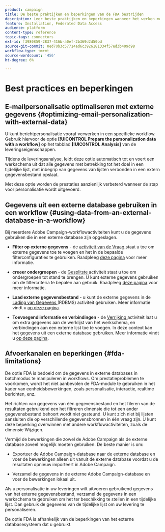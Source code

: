 ```yaml
---
product: campaign
title: De beste praktijken en beperkingen van de FDA bestrijden
description: Leer beste praktijken en beperkingen wanneer het werken met een externe gegevensbestand (FDA)
feature: Installation, Federated Data Access
audience: platform
content-type: reference
topic-tags: connectors
exl-id: f3980859-2837-416b-a0ef-2b369d2d50bd
source-git-commit: 0ed70b3c57714ad6c3926181334f57ed3b409d98
workflow-type: tm+mt
source-wordcount: '456'
ht-degree: 6%

---
```


# Best practices en beperkingen



## E-mailpersonalisatie optimaliseren met externe gegevens {#optimizing-email-personalization-with-external-data}

U kunt berichtpersonalisatie vooraf verwerken in een specifieke workflow. Gebruik hiervoor de optie **[!UICONTROL Prepare the personalization data with a workflow]** op het tabblad **[!UICONTROL Analysis]** van de leveringseigenschappen.

Tijdens de leveringsanalyse, leidt deze optie automatisch tot en voert een werkschema uit dat alle gegevens met betrekking tot het doel in een tijdelijke lijst, met inbegrip van gegevens van lijsten verbonden in een extern gegevensbestand opslaat.

Met deze optie worden de prestaties aanzienlijk verbeterd wanneer de stap voor personalisatie wordt uitgevoerd.

## Gegevens uit een externe database gebruiken in een workflow {#using-data-from-an-external-database-in-a-workflow}

Bij meerdere Adobe Campaign-workflowactiviteiten kunt u de gegevens gebruiken die in een externe database zijn opgeslagen.

* **Filter op externe gegevens** - de [ activiteit van de Vraag ](../../workflow/using/targeting-data.md#selecting-data) staat u toe om externe gegevens toe te voegen en het in de bepaalde filterconfiguraties te gebruiken. Raadpleeg [deze pagina](../../workflow/using/targeting-data.md#selecting-data) voor meer informatie.

* **creeer ondergroepen** - de [ Gesplitste ](../../workflow/using/split.md) activiteit staat u toe om ondergroepen tot stand te brengen. U kunt externe gegevens gebruiken om de filtercriteria te bepalen aan gebruik. Raadpleeg [deze pagina](../../workflow/using/split.md) voor meer informatie.

* **Laad externe gegevensbestand** - u kunt de externe gegevens in de [ Lading van Gegevens ](../../workflow/using/data-loading-rdbms.md) (RDBMS) activiteit gebruiken. Meer informatie vindt u [op deze pagina](../../workflow/using/data-loading-rdbms.md).

* **Toevoegend informatie en verbindingen** - de [ Verrijking ](../../workflow/using/enrichment.md) activiteit laat u om extra gegevens aan de werklijst van het werkschema, en verbindingen aan een externe lijst toe te voegen. In deze context kan het gegevens uit een externe database gebruiken. Meer informatie vindt u [op deze pagina](../../workflow/using/enrichment.md).

## Afvoerkanalen en beperkingen {#fda-limitations}

De optie FDA is bedoeld om de gegevens in externe databases in batchmodus te manipuleren in workflows. Om prestatieproblemen te voorkomen, wordt het niet aanbevolen de FDA-module te gebruiken in het kader van eenheidsbewerkingen, zoals personalisatie, interactie, realtime berichten, enz.

Het richten van gegevens van één gegevensbestand en het fileren van de resultaten gebruikend een het filtreren dimensie die tot een ander gegevensbestand behoort wordt niet gesteund. U kunt zich niet bij lijsten aansluiten die op verschillende gegevensbronnen in één vraag zijn. U kunt deze beperking overwinnen met andere workflowactiviteiten, zoals de dimensie Wijzigen.

Vermijd de bewerkingen die zowel de Adobe Campaign als de externe database zoveel mogelijk moeten gebruiken. De beste manier is om:

* Exporteer de Adobe Campaign-database naar de externe database en voer de bewerkingen alleen uit vanuit de externe database voordat u de resultaten opnieuw importeert in Adobe Campaign.

* Verzamel de gegevens in de externe Adobe Campaign-database en voer de bewerkingen lokaal uit.

Als u personalisatie in uw leveringen wilt uitvoeren gebruikend gegevens van het externe gegevensbestand, verzamel de gegevens in een werkschema te gebruiken om het ter beschikking te stellen in een tijdelijke lijst. Dan gebruik de gegevens van de tijdelijke lijst om uw levering te personaliseren.

De optie FDA is afhankelijk van de beperkingen van het externe databasesysteem dat u gebruikt.
